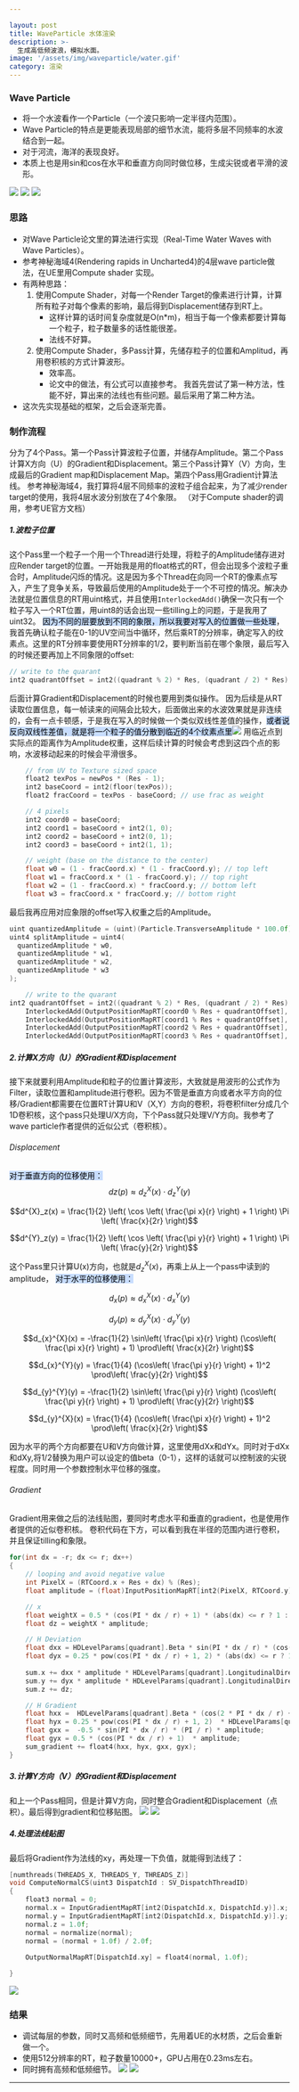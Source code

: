 ```yaml
---

layout: post
title: WaveParticle 水体渲染
description: >-
  生成高低频波浪，模拟水面。
image: '/assets/img/waveparticle/water.gif'
category: 渲染
---
```

### Wave Particle
- 将一个水波看作一个Particle（一个波只影响一定半径内范围）。
- Wave Particle的特点是更能表现局部的细节水流，能将多层不同频率的水波结合到一起。
- 对于河流，海洋的表现良好。
- 本质上也是用sin和cos在水平和垂直方向同时做位移，生成尖锐或者平滑的波形。

![](/assets/img/waveparticle/cdf5d4f3827076c7bca12c1838809f5f.gif)
![](/assets/img/waveparticle/1.png)
![](/assets/img/waveparticle/2.png)

### 思路
- 对Wave Particle论文里的算法进行实现（Real-Time Water Waves with Wave Particles）。
- 参考神秘海域4(Rendering rapids in Uncharted4)的4层wave particle做法，在UE里用Compute shader 实现。
- 有两种思路：
	1. 使用Compute Shader，对每一个Render Target的像素进行计算，计算所有粒子对每个像素的影响，最后得到Displacement储存到RT上。
		- 这样计算的话时间复杂度就是O(n*m)，相当于每一个像素都要计算每一个粒子，粒子数量多的话性能很差。
		- 法线不好算。
	2. 使用Compute Shader，多Pass计算，先储存粒子的位置和Amplitud，再用卷积核的方式计算波形。
		- 效率高。
		- 论文中的做法，有公式可以直接参考。
	我首先尝试了第一种方法，性能不好，算出来的法线也有些问题。最后采用了第二种方法。
- 这次先实现基础的框架，之后会逐渐完善。
	
### 制作流程
分为了4个Pass。第一个Pass计算波粒子位置，并储存Amplitude。第二个Pass计算X方向（U）的Gradient和Displacement。第三个Pass计算Y（V）方向，生成最后的Gradient map和Displacement Map。第四个Pass用Gradient计算法线。
参考神秘海域4，我打算将4层不同频率的波粒子组合起来，为了减少render target的使用，我将4层水波分别放在了4个象限。
（对于Compute shader的调用，参考UE官方文档）

##### 1.波粒子位置
这个Pass里一个粒子一个用一个Thread进行处理，将粒子的Amplitude储存进对应Render target的位置。一开始我是用的float格式的RT，但会出现多个波粒子重合时，Amplitude闪烁的情况。这是因为多个Thread在向同一个RT的像素点写入，产生了竞争关系，导致最后使用的Amplitude处于一个不可控的情况。解决办法就是位置信息的RT用uint格式，并且使用`InterlockedAdd()`确保一次只有一个粒子写入一个RT位置，用uint8的话会出现一些tilling上的问题，于是我用了uint32。
<mark style="background: #ADCCFFA6;">因为不同的层要放到不同的象限，所以我要对写入的位置做一些处理</mark>，我首先确认粒子能在0-1的UV空间当中循环，然后乘RT的分辨率，确定写入的纹素点。这里的RT分辨率要使用RT分辨率的1/2，要判断当前在哪个象限，最后写入的时候还要再加上不同象限的offset:

```c++
// write to the quarant
int2 quadrantOffset = int2((quadrant % 2) * Res, (quadrant / 2) * Res);
```
后面计算Gradient和Displacement的时候也要用到类似操作。
因为后续是从RT读取位置信息，每一帧读来的间隔会比较大，后面做出来的水波效果就是非连续的，会有一点卡顿感，于是我在写入的时候做一个类似双线性差值的操作，<mark style="background: #ADCCFFA6;">或者说反向双线性差值，就是将一个粒子的值分散到临近的4个纹素点里</mark>![](/assets/img/waveparticle/009d9302cdf57815332dbadf316e028b.png)
用临近点到实际点的距离作为Amplitude权重，这样后续计算的时候会考虑到这四个点的影响，水波移动起来的时候会平滑很多。
```c++
    // from UV to Texture sized space
    float2 texPos = newPos * (Res - 1);
    int2 baseCoord = int2(floor(texPos));
    float2 fracCoord = texPos - baseCoord; // use frac as weight

    // 4 pixels
    int2 coord0 = baseCoord;
    int2 coord1 = baseCoord + int2(1, 0);
    int2 coord2 = baseCoord + int2(0, 1);
    int2 coord3 = baseCoord + int2(1, 1);

    // weight (base on the distance to the center)
    float w0 = (1 - fracCoord.x) * (1 - fracCoord.y); // top left
    float w1 = fracCoord.x * (1 - fracCoord.y); // top right
    float w2 = (1 - fracCoord.x) * fracCoord.y; // bottom left
    float w3 = fracCoord.x * fracCoord.y; // bottom right
```
最后我再应用对应象限的offset写入权重之后的Amplitude。
```c++
uint quantizedAmplitude = (uint)(Particle.TransverseAmplitude * 100.0f);
uint4 splitAmplitude = uint4(
  quantizedAmplitude * w0,
  quantizedAmplitude * w1,
  quantizedAmplitude * w2,
  quantizedAmplitude * w3
);

    // write to the quarant
int2 quadrantOffset = int2((quadrant % 2) * Res, (quadrant / 2) * Res);
    InterlockedAdd(OutputPositionMapRT[coord0 % Res + quadrantOffset], splitAmplitude.x);
    InterlockedAdd(OutputPositionMapRT[coord1 % Res + quadrantOffset], splitAmplitude.y);
    InterlockedAdd(OutputPositionMapRT[coord2 % Res + quadrantOffset], splitAmplitude.z);
    InterlockedAdd(OutputPositionMapRT[coord3 % Res + quadrantOffset], splitAmplitude.w);
```
##### 2.计算X方向（U）的Gradient和Displacement
接下来就要利用Amplitude和粒子的位置计算波形，大致就是用波形的公式作为Filter，读取位置和amplitude进行卷积。因为不管是垂直方向或者水平方向的位移/Gradient都需要在位置RT计算U和V（X,Y）方向的卷积，将卷积filter分成几个1D卷积核，这个pass只处理U/X方向，下个Pass就只处理V/Y方向。我参考了wave particle作者提供的近似公式（卷积核）。

###### Displacement
<mark style="background: #ADCCFFA6;">对于垂直方向的位移使用：</mark>
$$dz(p) \approx d^X_z(x) \cdot d^Y_z(y)$$

$$d^{X}_z(x) = \frac{1}{2} \left( \cos \left( \frac{\pi x}{r} \right) + 1 \right) \Pi \left( \frac{x}{2r} \right)$$

$$d^{Y}_z(y) = \frac{1}{2} \left( \cos \left( \frac{\pi y}{r} \right) + 1 \right) \Pi \left( \frac{y}{2r} \right)$$

这个Pass里只计算U(x)方向，也就是$d^{X}_z(x)$，再乘上从上一个pass中读到的amplitude，
<mark style="background: #ADCCFFA6;">对于水平的位移使用：</mark>

$$d_x(p) \approx d^X_x(x) \cdot d^Y_x(y)$$

$$d_y(p) \approx d^X_y(x) \cdot d^Y_y(y)$$

$$d_{x}^{X}(x) = -\frac{1}{2} \sin\left( \frac{\pi x}{r} \right) (\cos\left( \frac{\pi x}{r} \right) + 1) \prod\left( \frac{x}{2r} \right)$$

$$d_{x}^{Y}(y) = \frac{1}{4} (\cos\left( \frac{\pi y}{r} \right) + 1)^2 \prod\left( \frac{y}{2r} \right)$$

$$d_{y}^{Y}(y) = -\frac{1}{2} \sin\left( \frac{\pi y}{r} \right) (\cos\left( \frac{\pi y}{r} \right) + 1) \prod\left( \frac{y}{2r} \right)$$

$$d_{y}^{X}(x) = \frac{1}{4} (\cos\left( \frac{\pi x}{r} \right) + 1)^2 \prod\left( \frac{x}{2r} \right)$$

因为水平的两个方向都要在U和V方向做计算，这里使用dXx和dYx。同时对于dXx和dXy,将1/2替换为用户可以设定的值beta（0-1），这样的话就可以控制波的尖锐程度。同时用一个参数控制水平位移的强度。

###### Gradient
Gradient用来做之后的法线贴图，要同时考虑水平和垂直的gradient，也是使用作者提供的近似卷积核。
卷积代码在下方，可以看到我在半径的范围内进行卷积，并且保证tilling和象限。

```c++
for(int dx = -r; dx <= r; dx++)
{
	// looping and avoid negative value
	int PixelX = (RTCoord.x + Res + dx) % (Res);
	float amplitude = (float)InputPositionMapRT[int2(PixelX, RTCoord.y) + quadrantOffset] / 100.0f;

	// x
	float weightX = 0.5 * (cos(PI * dx / r) + 1) * (abs(dx) <= r ? 1 : 0);
	float dz = weightX * amplitude;

	// H Deviation
	float dxx = HDLevelParams[quadrant].Beta * sin(PI * dx / r) * (cos(PI * dx / r) + 1) * (abs(dx) <= r ? 1 : 0);
	float dyx = 0.25 * pow(cos(PI * dx / r) + 1, 2) * (abs(dx) <= r ? 1 : 0);
	
	sum.x += dxx * amplitude * HDLevelParams[quadrant].LongitudinalDirectionAmount.x;
	sum.y += dyx * amplitude * HDLevelParams[quadrant].LongitudinalDirectionAmount.y;
	sum.z += dz;

	// H Gradient
	float hxx =  HDLevelParams[quadrant].Beta * (cos(2 * PI * dx / r) + cos(PI * dx / r)) * (PI / r) * HDLevelParams[quadrant].LongitudinalDirectionAmount.x; // For HDeviation
	float hyx = 0.25 * pow(cos(PI * dx / r) + 1, 2)  * HDLevelParams[quadrant].LongitudinalDirectionAmount.x;
	float gxx =  -0.5 * sin(PI * dx / r) * (PI / r) * amplitude;
	float gyx = 0.5 * (cos(PI * dx / r) + 1)  * amplitude;
	sum_gradient += float4(hxx, hyx, gxx, gyx);
}
```

##### 3.计算Y方向（V）的Gradient和Displacement
和上一个Pass相同，但是计算V方向，同时整合Gradient和Displacement（点积）。最后得到gradient和位移贴图。
![](/assets/img/waveparticle/3a1232519cb08d910237ff1749a7417b.png)
![](/assets/img/waveparticle/a5c74512e14b9337bf5ada243b421798.png)

##### 4.处理法线贴图
最后将Gradient作为法线的xy，再处理一下负值，就能得到法线了：

```c++
[numthreads(THREADS_X, THREADS_Y, THREADS_Z)]  
void ComputeNormalCS(uint3 DispatchId : SV_DispatchThreadID)  
{  
    float3 normal = 0;  
    normal.x = InputGradientMapRT[int2(DispatchId.x, DispatchId.y)].x;  
    normal.y = InputGradientMapRT[int2(DispatchId.x, DispatchId.y)].y;  
    normal.z = 1.0f;  
    normal = normalize(normal);  
    normal = (normal + 1.0f) / 2.0f;  
  
    OutputNormalMapRT[DispatchId.xy] = float4(normal, 1.0f);  

}
```
![](/assets/img/waveparticle/5056fe184994731d8bc4a449acc86d21.png)

### 结果
- 调试每层的参数，同时又高频和低频细节，先用着UE的水材质，之后会重新做一个。
- 使用512分辨率的RT，粒子数量10000+，GPU占用在0.23ms左右。
- 同时拥有高频和低频细节。
![](/assets/img/waveparticle/5dc0ad5ae81aef62e705424fe02b2ad2.png)
![](/assets/img/waveparticle/cdf5d4f3827076c7bca12c1838809f5f.gif)
---
